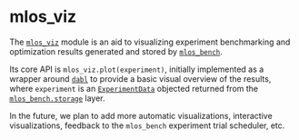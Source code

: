# mlos_viz

The [`mlos_viz`](./) module is an aid to visualizing experiment benchmarking and optimization results generated and stored by [`mlos_bench`](../mlos_bench/).

Its core API is `mlos_viz.plot(experiment)`, initially implemented as a wrapper around [`dabl`](https://github.com/dabl/dabl) to provide a basic visual overview of the results, where `experiment` is an [`ExperimentData`](../mlos_bench/mlos_bench/storage/base_experiment_data.py) objected returned from the [`mlos_bench.storage`](../mlos_bench/mlos_bench/storage/) layer.

In the future, we plan to add more automatic visualizations, interactive visualizations, feedback to the `mlos_bench` experiment trial scheduler, etc.
